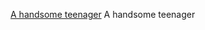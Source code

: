 [A handsome teenager](https://user-images.githubusercontent.com/70771990/144764364-d5458eb3-736a-46d2-9086-35a194775593.jpg) A handsome teenager
